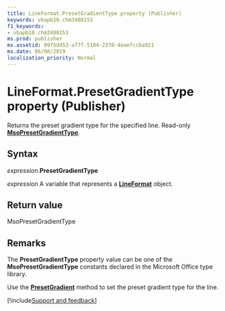 ```yaml
---
title: LineFormat.PresetGradientType property (Publisher)
keywords: vbapb10.chm3408153
f1_keywords:
- vbapb10.chm3408153
ms.prod: publisher
ms.assetid: 09f5dd53-a77f-5104-2370-4eaefccba921
ms.date: 06/08/2019
localization_priority: Normal
---
```



# LineFormat.PresetGradientType property (Publisher)

Returns the preset gradient type for the specified line. Read-only **[MsoPresetGradientType](Office.MsoPresetGradientType.md)**.


## Syntax

_expression_.**PresetGradientType**

_expression_ A variable that represents a **[LineFormat](Publisher.LineFormat.md)** object.


## Return value

MsoPresetGradientType


## Remarks

The **PresetGradientType** property value can be one of the **MsoPresetGradientType** constants declared in the Microsoft Office type library.

Use the **[PresetGradient](Publisher.lineformat.presetgradient.md)** method to set the preset gradient type for the line.



[!include[Support and feedback](~/includes/feedback-boilerplate.md)]